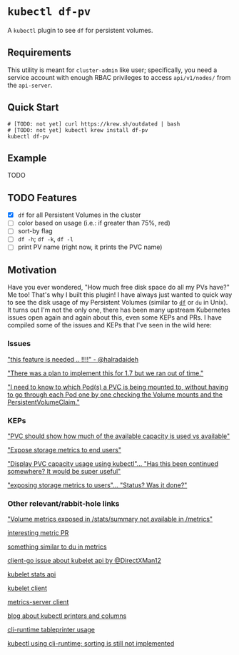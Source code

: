 # `kubectl df-pv`

A `kubectl` plugin to see `df` for persistent volumes.

## Requirements

This utility is meant for `cluster-admin` like user; specifically, you need a service account with enough RBAC privileges to access `api/v1/nodes/` from the `api-server`.

## Quick Start

```shell script
# [TODO: not yet] curl https://krew.sh/outdated | bash
# [TODO: not yet] kubectl krew install df-pv
kubectl df-pv
```

## Example

TODO

## TODO Features

- [x] `df` for all Persistent Volumes in the cluster
- [ ] color based on usage (i.e.: if greater than 75%, red)
- [ ] sort-by flag
- [ ] `df -h`; `df -k`, `df -l`
- [ ] print PV name (right now, it prints the PVC name)

## Motivation

Have you ever wondered, "How much free disk space do all my PVs have?"  Me too!  That's why I built this plugin!  I have always just wanted to quick way to see the disk usage of my Persistent Volumes (similar to [`df`](https://en.wikipedia.org/wiki/Df_(Unix)) or `du` in Unix).  It turns out I'm not the only one, there has been many upstream Kubernetes issues open again and again about this, even some KEPs and PRs.  I have compiled some of the issues and KEPs that I've seen in the wild here:

### Issues

["this feature is needed .. !!!!" - @halradaideh](https://github.com/kubernetes/kubernetes/issues/42465)

["There was a plan to implement this for 1.7 but we ran out of time."](https://github.com/kubernetes/kubernetes/issues/47649)

["I need to know to which Pod(s) a PVC is being mounted to, without having to go through each Pod one by one checking the Volume mounts and the PersistentVolumeClaim."](https://github.com/kubernetes/kubernetes/issues/65233)

### KEPs

["PVC should show how much of the available capacity is used vs available"](https://github.com/kubernetes/enhancements/issues/293)

["Expose storage metrics to end users"](https://github.com/kubernetes/enhancements/issues/363)

["Display PVC capacity usage using kubectl"... "Has this been continued somewhere? It would be super useful"](https://github.com/kubernetes/enhancements/issues/497)

["exposing storage metrics to users"... "Status? Was it done?"](https://github.com/kubernetes/community/pull/855)

### Other relevant/rabbit-hole links

["Volume metrics exposed in /stats/summary not available in /metrics"](https://github.com/kubernetes/kubernetes/issues/34137)

[interesting metric PR](https://github.com/kubernetes/kubernetes/pull/19741/files)

[something similar to du in metrics](https://github.com/kubernetes/kubernetes/blob/v1.16.3/pkg/volume/metrics_du.go)

[client-go issue about kubelet api by @DirectXMan12](https://github.com/kubernetes/client-go/issues/74)

[kubelet stats api](https://github.com/kubernetes/kubernetes/blob/v1.16.3/pkg/kubelet/apis/stats/v1alpha1/types.go)

[kubelet client](https://github.com/kubernetes/kubernetes/tree/v1.16.3/pkg/kubelet/client)

[metrics-server client](https://github.com/kubernetes-sigs/metrics-server/blob/v0.3.6/pkg/sources/summary/client.go)

[blog about kubectl printers and columns](https://blog.mafr.de/2019/04/22/using-kubectl-printers-and-plugins/)

[cli-runtime tableprinter usage](https://github.com/kubernetes/cli-runtime/blob/kubernetes-1.17.0-rc.1/pkg/printers/tableprinter_test.go)

[kubectl using cli-runtime; sorting is still not implemented](https://github.com/kubernetes/kubectl/blob/kubernetes-1.17.0-rc.1/pkg/cmd/get/humanreadable_flags.go#L98)
